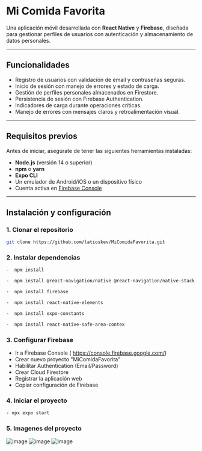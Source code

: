 # Mi Comida Favorita

Una aplicación móvil desarrollada con **React Native** y **Firebase**, diseñada para gestionar perfiles de usuarios con autenticación y almacenamiento de datos personales.

---

## Funcionalidades
- Registro de usuarios con validación de email y contraseñas seguras.
- Inicio de sesión con manejo de errores y estado de carga.
- Gestión de perfiles personales almacenados en Firestore.
- Persistencia de sesión con Firebase Authentication.
- Indicadores de carga durante operaciones críticas.
- Manejo de errores con mensajes claros y retroalimentación visual.

---

## Requisitos previos
Antes de iniciar, asegúrate de tener las siguientes herramientas instaladas:
- **Node.js** (versión 14 o superior)
- **npm** o **yarn**
- **Expo CLI**
- Un emulador de Android/iOS o un dispositivo físico
- Cuenta activa en [Firebase Console](https://console.firebase.google.com/)

---

## Instalación y configuración
### 1. Clonar el repositorio
```bash
git clone https://github.com/latioskev/MiComidaFavorita.git
```
### 2. Instalar dependencias
```bash
-  npm install
```
```bash
-  npm install @react-navigation/native @react-navigation/native-stack
```
```bash
-  npm install firebase
```
```bash
-  npm install react-native-elements
```
```bash
-  npm install expo-constants
```
```bash
-  npm install react-native-safe-area-contex
```
### 3. Configurar Firebase
- Ir a Firebase Console (
 https://console.firebase.google.com/)
- Crear nuevo proyecto "MiComidaFavorita"
- Habilitar Authentication (Email/Password)
- Crear Cloud Firestore
- Registrar la aplicación web
- Copiar configuración de Firebase
### 4. Iniciar el proyecto
```bash
- npx expo start
```
### 5. Imagenes del proyecto
![image](https://github.com/user-attachments/assets/c1af0fac-551d-4f40-bec5-75b3694ad1e7)
![image](https://github.com/user-attachments/assets/6e2b959e-5b0e-4d24-9ba6-4105ac350ac7)
![image](https://github.com/user-attachments/assets/36c6ba1a-7486-4ad5-9751-3a372162a237)

